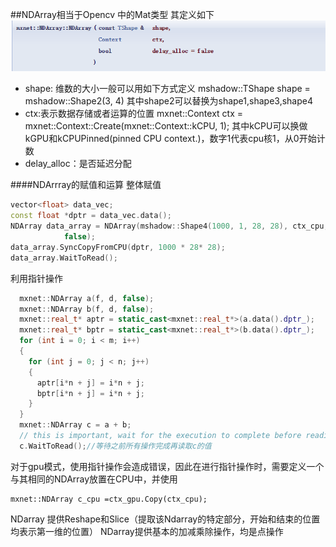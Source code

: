 ##NDArray相当于Opencv 中的Mat类型
其定义如下
![Ndarray](.\pic\ndarray.png)
-	shape: 维数的大小一般可以用如下方式定义
			mshadow::TShape shape = mshadow::Shape2(3, 4)
其中shape2可以替换为shape1,shape3,shape4
-	ctx:表示数据存储或者运算的位置
			mxnet::Context ctx = mxnet::Context::Create(mxnet::Context::kCPU, 1);
其中kCPU可以换做kGPU和kCPUPinned(pinned CPU context.)，数字1代表cpu核1，从0开始计数
-	delay_alloc：是否延迟分配

####NDArrray的赋值和运算
整体赋值
```CPP
vector<float> data_vec;
const float *dptr = data_vec.data();
NDArray data_array = NDArray(mshadow::Shape4(1000, 1, 28, 28), ctx_cpu,
			false);
data_array.SyncCopyFromCPU(dptr, 1000 * 28* 28);
data_array.WaitToRead();
```
利用指针操作
```cpp
  mxnet::NDArray a(f, d, false);
  mxnet::NDArray b(f, d, false);
  mxnet::real_t* aptr = static_cast<mxnet::real_t*>(a.data().dptr_);
  mxnet::real_t* bptr = static_cast<mxnet::real_t*>(b.data().dptr_);
  for (int i = 0; i < m; i++)
  {
    for (int j = 0; j < n; j++)
    {
      aptr[i*n + j] = i*n + j;
      bptr[i*n + j] = i*n + j;
    }
  }
  mxnet::NDArray c = a + b;
  // this is important, wait for the execution to complete before reading
  c.WaitToRead();//等待之前所有操作完成再读取c的值
```
对于gpu模式，使用指针操作会造成错误，因此在进行指针操作时，需要定义一个与其相同的NDArray放置在CPU中，并使用

	mxnet::NDArray c_cpu =ctx_gpu.Copy(ctx_cpu);
NDarray 提供Reshape和Slice（提取该Ndarray的特定部分，开始和结束的位置均表示第一维的位置）
NDarray提供基本的加减乘除操作，均是点操作

